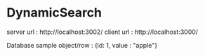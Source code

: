 # DynamicSearch

server url  : http://localhost:3002/
client url  : http://localhost:3000/

Database sample object/row : {id: 1, value : "apple"}